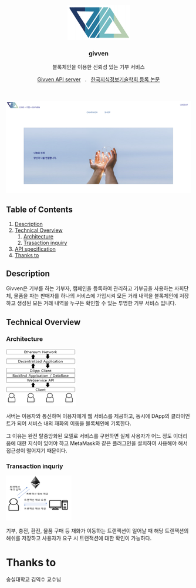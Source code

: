 
<div align="center">
    <img src="./readme_images/LOGO.PNG" />
    <h3>givven</h3>
	<p>
        블록체인을 이용한 신뢰성 있는 기부 서비스
    </p>
    <p>
	    <a href="https://github.com/who-is-hu/givven">Givven API server</a>
        &nbsp . &nbsp
	    <a href="https://www.kci.go.kr/kciportal/ci/sereArticleSearch/ciSereArtiView.kci?sereArticleSearchBean.artiId=ART002617143">한국지식정보기술학회 등록 논문</a>
    </p>
    <br>
    <br>
    <img src="./readme_images/landing_page.png" />
</div>



## Table of Contents

1. [Description](#Description)
2. [Technical Overview](#Technical-Overview)
   1. [Architecture](#Architecture)
   2. [Trasaction inquiry](#Trasaction-inquiry)
3. [API specification](./GivvenAPI.md)
4. [Thanks to](#Thanks-to)



## Description

Givven은 기부를 하는 기부자, 캠페인을 등록하여 관리하고 기부금을 사용하는 사회단체, 물품을 파는 판매자를 하나의 서비스에 가입시켜 모든 거래 내역을 블록체인에 저장하고 생성된 모든 거래 내역을 누구든 확인할 수 있는 투명한 기부 서비스 입니다.



## Technical Overview

### Architecture

![System Architecture](./readme_images/sys_architecture.png)

서버는 이용자와 통신하며 이용자에게 웹 서비스를 제공하고, 동시에 DApp의 클라이언트가 되어 서비스 내의 재화의 이동을 블록체인에 기록한다.

그 이유는 완전 탈중앙화된 모델로 서비스를 구현하면 실제 사용자가 어느 정도 이더리움에 대한 지식이 있어야 하고 MetaMask와 같은 플러그인을 설치하여 사용해야 해서 접근성이 떨어지기 때문이다. 



### Transaction inquriy

![System Architecture](./readme_images/txqry.png)

기부, 충전, 환전, 물품 구매 등 재화가 이동하는 트랜잭션이 일어날 때 해당 트랜잭션의 해쉬를 저장하고 사용자가 요구 시 트랜잭션에 대한 확인이 가능하다.



# Thanks to

숭실대학교 김익수 교수님
